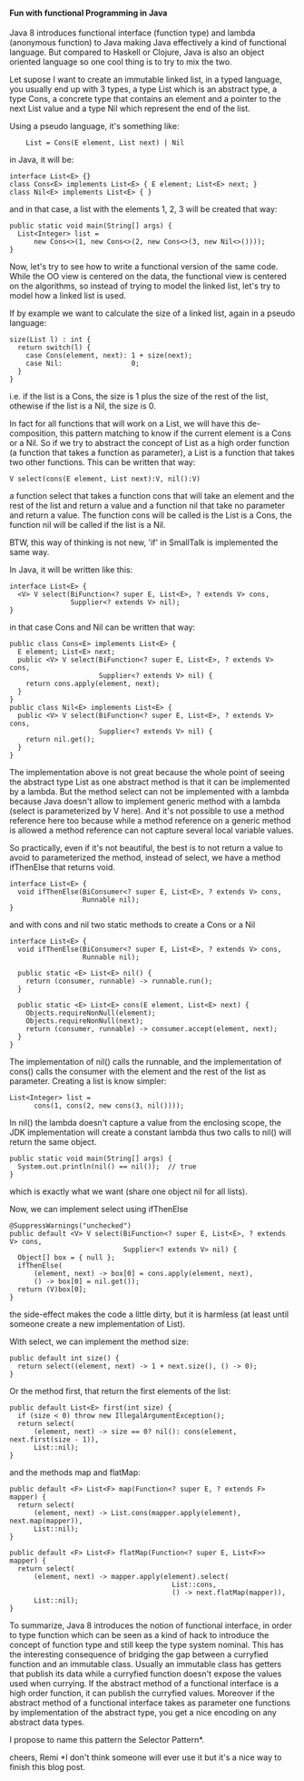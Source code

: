 
#### Fun with functional Programming in Java

Java 8 introduces functional interface (function type) and lambda (anonymous function) to Java making Java effectively a kind of functional language. But compared to Haskell or Clojure, Java is also an object oriented language so one cool thing is to try to mix the two.

Let supose I want to create an immutable linked list, in a typed language, you usually end up with 3 types, a type List which is an abstract type, a type Cons, a concrete type that contains an element and a pointer to the next List value and a type Nil which represent the end of the list.

Using a pseudo language, it's something like:

```
    List = Cons(E element, List next) | Nil
```

in Java, it will be:

```
interface List<E> {}
class Cons<E> implements List<E> { E element; List<E> next; }
class Nil<E> implements List<E> { }
```

and in that case, a list with the elements 1, 2, 3 will be created that way:

```
public static void main(String[] args) {
  List<Integer> list =
      new Cons<>(1, new Cons<>(2, new Cons<>(3, new Nil<>())));
}
```

Now, let's try to see how to write a functional version of the same code.
While the OO view is centered on the data, the functional view is centered on the algorithms,
so instead of trying to model the linked list, let's try to model how a linked list is used.

If by example we want to calculate the size of a linked list, again in a pseudo language:

```
size(List l) : int {
  return switch(l) {
    case Cons(element, next): 1 + size(next);
    case Nil:                 0; 
  }
}
```

i.e. if the list is a Cons, the size is 1 plus the size of the rest of the list, othewise if the list is a Nil, the size is 0.

In fact for all functions that will work on a List, we will have this de-composition, this pattern matching to know if the current element is a Cons or a Nil.
So if we try to abstract the concept of List as a high order function (a function that takes a function as parameter), a List is a function that takes two other functions.
This can be written that way:

```
V select(cons(E element, List next):V, nil():V)
```

a function select that takes a function cons that will take an element and the rest of the list and return a value and a function nil that take no parameter and return a value.
The function cons will be called is the List is a Cons, the function nil will be called if the list is a Nil.

BTW, this way of thinking is not new, 'if' in SmallTalk is implemented the same way.

In Java, it will be written like this:

```
interface List<E> {
  <V> V select(BiFunction<? super E, List<E>, ? extends V> cons,
               Supplier<? extends V> nil);
}
```

in that case Cons and Nil can be written that way:

```
public class Cons<E> implements List<E> { 
  E element; List<E> next;
  public <V> V select(BiFunction<? super E, List<E>, ? extends V> cons,
                      Supplier<? extends V> nil) {
    return cons.apply(element, next);
  }
}
public class Nil<E> implements List<E> {
  public <V> V select(BiFunction<? super E, List<E>, ? extends V> cons,
                      Supplier<? extends V> nil) {
    return nil.get();
  }
}
```

The implementation above is not great because the whole point of seeing the abstract type List as one abstract method is that it can be implemented by a lambda.
But the method select can not be implemented with a lambda because Java doesn't allow to implement generic method with a lambda (select is parameterized by V here). And it's not possible to use a method reference here too because while a method reference on a generic method is allowed a method reference can not capture several local variable values.

So practically, even if it's not beautiful, the best is to not return a value to avoid to parameterized the method, instead of select, we have a method ifThenElse that returns void.

```
interface List<E> {
  void ifThenElse(BiConsumer<? super E, List<E>, ? extends V> cons,
                  Runnable nil);
}
```

and with cons and nil two static methods to create a Cons or a Nil

```
interface List<E> {
  void ifThenElse(BiConsumer<? super E, List<E>, ? extends V> cons,
                  Runnable nil);

  public static <E> List<E> nil() {
    return (consumer, runnable) -> runnable.run();
  }
  
  public static <E> List<E> cons(E element, List<E> next) {
    Objects.requireNonNull(element);
    Objects.requireNonNull(next);
    return (consumer, runnable) -> consumer.accept(element, next);
  }
}
```
  
The implementation of nil() calls the runnable, and the implementation of cons() calls the consumer with the element and the rest of the list as parameter.
Creating a list is know simpler:

```
List<Integer> list =
      cons(1, cons(2, new cons(3, nil())));
```

In nil() the lambda doesn't capture a value from the enclosing scope, the JDK implementation will create a constant lambda thus two calls to nil() will return the same object.

```
public static void main(String[] args) {
  System.out.println(nil() == nil());  // true
}
```

which is exactly what we want (share one object nil for all lists).

Now, we can implement select using ifThenElse

```
@SuppressWarnings("unchecked")
public default <V> V select(BiFunction<? super E, List<E>, ? extends V> cons,
                            Supplier<? extends V> nil) {
  Object[] box = { null };
  ifThenElse(
      (element, next) -> box[0] = cons.apply(element, next),
      () -> box[0] = nil.get());
  return (V)box[0];
}
```

the side-effect makes the code a little dirty, but it is harmless (at least until someone create a new implementation of List).

With select, we can implement the method size:

```
public default int size() {
  return select((element, next) -> 1 + next.size(), () -> 0);
}
```

Or the method first, that return the first elements of the list:

```
public default List<E> first(int size) {
  if (size < 0) throw new IllegalArgumentException();
  return select(
      (element, next) -> size == 0? nil(): cons(element, next.first(size - 1)),
      List::nil);
}
```

and the methods map and flatMap:

```
public default <F> List<F> map(Function<? super E, ? extends F> mapper) {
  return select(
      (element, next) -> List.cons(mapper.apply(element), next.map(mapper)),
      List::nil);
}
  
public default <F> List<F> flatMap(Function<? super E, List<F>> mapper) {
  return select(
      (element, next) -> mapper.apply(element).select(
                                        List::cons,
                                        () -> next.flatMap(mapper)),
      List::nil);
}
```

To summarize, Java 8 introduces the notion of functional interface, in order to type function which can be seen as a kind of hack to introduce the concept of function type and still keep the type system nominal.  This has the interesting consequence of bridging the gap between a curryfied function and an immutable class. Usually an immutable class has getters that publish its data while a curryfied function doesn't expose the values used when currying. If the abstract method of a functional interface is a high order function, it can publish the curryfied values. Moreover if the abstract method of a functional interface takes as parameter one functions by implementation of the abstract type, you get a nice encoding on any abstract data types.

I propose to name this pattern the Selector Pattern*. 

cheers,
Remi
*I don't think someone will ever use it but it's a nice way to finish this blog post.

